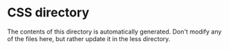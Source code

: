 <h1 id="css-directory">CSS directory</h1>

<p>The contents of this directory is automatically generated. Don't modify
any of the files here, but rather update it in the less directory.</p>
